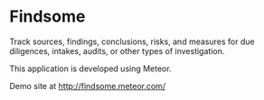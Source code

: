 # Findsome
Track sources, findings, conclusions, risks, and measures for due diligences, intakes, audits, or other types of investigation.

This application is developed using Meteor.

Demo site at http://findsome.meteor.com/
